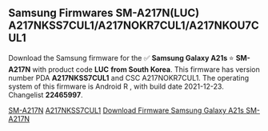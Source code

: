 <h2>Samsung Firmwares SM-A217N(LUC) A217NKSS7CUL1/A217NOKR7CUL1/A217NKOU7CUL1</h2>
Download the Samsung firmware for the ✅ <strong>Samsung Galaxy A21s </strong> ⭐ <strong>SM-A217N</strong> with product code <strong>LUC</strong> <strong> from South Korea</strong>. This firmware has version number PDA <strong>A217NKSS7CUL1</strong> and CSC A217NOKR7CUL1. The operating system of this firmware is Android R , with build date 2021-12-23. Changelist <strong>22465997</strong>.

[SM-A217N](https://samfirm.shop/samsung/model/SM-A217N)
[A217NKSS7CUL1](https://samfirm.shop/samsung/pda/A217NKSS7CUL1)
[Download Firmware Samsung Galaxy A21s SM-A217N](https://samfirm.shop/samsung/firmware/484401)
